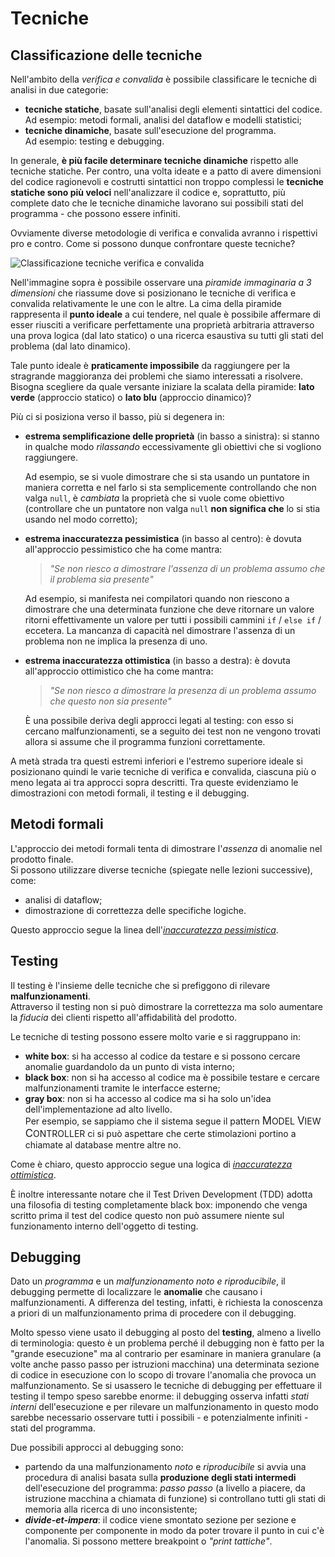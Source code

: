 # Tecniche

## Classificazione delle tecniche

Nell'ambito della _verifica e convalida_ è possibile classificare le tecniche di analisi in due categorie:
- __tecniche statiche__, basate sull'analisi degli elementi sintattici del codice. \
Ad esempio: metodi formali, analisi del dataflow e modelli statistici;
- __tecniche dinamiche__, basate sull'esecuzione del programma. \
Ad esempio: testing e debugging.

In generale, __è più facile determinare tecniche dinamiche__ rispetto alle tecniche statiche.
Per contro, una volta ideate e a patto di avere dimensioni del codice ragionevoli e costrutti sintattici non troppo complessi le __tecniche statiche sono più veloci__ nell'analizzare il codice e, soprattutto, più complete dato che le tecniche dinamiche lavorano sui possibili stati del programma - che possono essere infiniti.

Ovviamente diverse metodologie di verifica e convalida avranno i rispettivi pro e contro.
Come si possono dunque confrontare queste tecniche?

![Classificazione tecniche verifica e convalida](/assets/12_classificazione-tecniche-di-verifica-e-convalida.jpg)

Nell'immagine sopra è possibile osservare una _piramide immaginaria a 3 dimensioni_ che riassume dove si posizionano le tecniche di verifica e convalida relativamente le une con le altre.
La cima della piramide rappresenta il __punto ideale__ a cui tendere, nel quale è possibile affermare di esser riusciti a verificare perfettamente una proprietà arbitraria attraverso una prova logica (dal lato statico) o una ricerca esaustiva su tutti gli stati del problema (dal lato dinamico).

Tale punto ideale è __praticamente impossibile__ da raggiungere per la stragrande maggioranza dei problemi che siamo interessati a risolvere. 
Bisogna scegliere da quale versante iniziare la scalata della piramide: __lato verde__ (approccio statico) o __lato blu__ (approccio dinamico)?

Più ci si posiziona verso il basso, più si degenera in:
<ul>
<li>

__estrema semplificazione delle proprietà__ (in basso a sinistra): si stanno in qualche modo _rilassando_ eccessivamente gli obiettivi che si vogliono raggiungere.

Ad esempio, se si vuole dimostrare che si sta usando un puntatore in maniera corretta e nel farlo si sta semplicemente controllando che non valga `null`, è _cambiata_ la proprietà che si vuole come obiettivo (controllare che un puntatore non valga `null` __non significa che__ lo si stia usando nel modo corretto);
</li>
<li>

__<span id="innaccuratezza_pessimistica">estrema inaccuratezza pessimistica</span>__ (in basso al centro): è dovuta all'approccio pessimistico che ha come mantra:
> _"Se non riesco a dimostrare l'assenza di un problema assumo che il problema sia presente"_

Ad esempio, si manifesta nei compilatori quando non riescono a dimostrare che una determinata funzione che deve ritornare un valore ritorni effettivamente un valore per tutti i possibili cammini `if` / `else if` / eccetera. La mancanza di capacità nel dimostrare l'assenza di un problema non ne implica la presenza di uno.
</li>
<li>

__estrema <span id="innaccurettezza_ottimistica">inaccuratezza ottimistica</span>__ (in basso a destra): è dovuta all'approccio ottimistico che ha come mantra:
> _"Se non riesco a dimostrare la presenza di un problema assumo che questo non sia presente"_

È una possibile deriva degli approcci legati al testing: con esso si cercano malfunzionamenti, se a seguito dei test non ne vengono trovati allora si assume che il programma funzioni correttamente.
</li>
</ul>

A metà strada tra questi estremi inferiori e l'estremo superiore ideale si posizionano quindi le varie tecniche di verifica e convalida, ciascuna più o meno legata ai tra approcci sopra descritti.
Tra queste evidenziamo le dimostrazioni con metodi formali, il testing e il debugging.

## Metodi formali

L'approccio dei metodi formali tenta di dimostrare l'_assenza_ di anomalie nel prodotto finale. \
Si possono utilizzare diverse tecniche (spiegate nelle lezioni successive), come:
- analisi di dataflow;
- dimostrazione di correttezza delle specifiche logiche.

Questo approccio segue la linea dell'_<a href="#innaccuratezza_pessimistica">inaccuratezza pessimistica</a>_.

## Testing

Il testing è l'insieme delle tecniche che si prefiggono di rilevare __malfunzionamenti__. \
Attraverso il testing non si può dimostrare la correttezza ma solo aumentare la _fiducia_ dei clienti rispetto all'affidabilità del prodotto.

Le tecniche di testing possono essere molto varie e si raggruppano in:
- __white box__: si ha accesso al codice da testare e si possono cercare anomalie guardandolo da un punto di vista interno;
- __black box__: non si ha accesso al codice ma è possibile testare e cercare malfunzionamenti tramite le interfacce esterne;
- __gray box__: non si ha accesso al codice ma si ha solo un'idea dell'implementazione ad alto livello. \
Per esempio, se sappiamo che il sistema segue il pattern <big>M</big>ODEL <big>V</big>IEW <big>C</big>ONTROLLER ci si può aspettare che certe stimolazioni portino a chiamate al database mentre altre no.

Come è chiaro, questo approccio segue una logica di _<a href="#innaccuretezza_ottimistica">inaccuratezza ottimistica</a>_.

È inoltre interessante notare che il Test Driven Development (TDD) adotta una filosofia di testing completamente black box: imponendo che venga scritto prima il test del codice questo non può assumere niente sul funzionamento interno dell'oggetto di testing.

## Debugging

Dato un _programma_ e un _malfunzionamento noto e riproducibile_, il debugging permette di localizzare le __anomalie__ che causano i malfunzionamenti.
A differenza del testing, infatti, è richiesta la conoscenza a priori di un malfunzionamento prima di procedere con il debugging.

Molto spesso viene usato il debugging al posto del __testing__, almeno a livello di terminologia: questo è un problema perché il debugging non è fatto per la "grande esecuzione" ma al contrario per esaminare in maniera granulare (a volte anche passo passo per istruzioni macchina) una determinata sezione di codice in esecuzione con lo scopo di trovare l'anomalia che provoca un malfunzionamento.
Se si usassero le tecniche di debugging per effettuare il testing il tempo speso sarebbe enorme: il debugging osserva infatti _stati interni_ dell'esecuzione e per rilevare un malfunzionamento in questo modo sarebbe necessario osservare tutti i possibili - e potenzialmente infiniti - stati del programma.

Due possibili approcci al debugging sono:
- partendo da una malfunzionamento _noto_ e _riproducibile_ si avvia una procedura di analisi basata sulla __produzione degli stati intermedi__ dell'esecuzione del programma: _passo passo_ (a livello a piacere, da istruzione macchina a chiamata di funzione) si controllano tutti gli stati di memoria alla ricerca di uno inconsistente;
- ___divide-et-impera___: il codice viene smontato sezione per sezione e componente per componente in modo da poter trovare il punto in cui c'è l'anomalia. 
Si possono mettere breakpoint o _"print tattiche"_.
